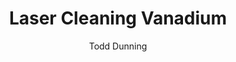 ---
name: Vanadium
category: metal
title: Laser Cleaning Vanadium
headline: Comprehensive technical guide for laser cleaning metal vanadium
description: Technical overview of Vanadium, None, for laser cleaning applications,
  including optimal 1064nm wavelength interaction, and industrial applications in
  surface preparation.
keywords: vanadium, vanadium metal, laser ablation, laser cleaning, non-contact cleaning,
  pulsed fiber laser, surface contamination removal, industrial laser parameters,
  thermal processing, surface restoration
chemicalProperties:
  symbol: V
  formula: V
  materialType: metal
properties:
  density: 6.11 g/cm³
  densityNumeric: 6.11
  densityUnit: g/cm³
  densityMin: 1.8 g/cm³
  densityMinNumeric: 1.8
  densityMinUnit: g/cm³
  densityMax: 6.0 g/cm³
  densityMaxNumeric: 6.0
  densityMaxUnit: g/cm³
  densityPercentile: 51.2
  meltingPoint: 1910°C
  meltingPointNumeric: 1910.0
  meltingPointUnit: °C
  meltingPercentile: 54.5
  thermalConductivity: 30.7 W/m·K
  thermalConductivityNumeric: 30.7
  thermalConductivityUnit: W/m·K
  thermalPercentile: 14.8
  tensileStrength: 345 MPa
  tensileStrengthNumeric: 345.0
  tensileStrengthUnit: MPa
  tensilePercentile: 26.3
  hardness: 264 HV
  hardnessNumeric: 264.0
  hardnessUnit: HV
  hardnessMin: 500 HV
  hardnessMinNumeric: 500.0
  hardnessMinUnit: HV
  hardnessMax: 2500 HV
  hardnessMaxNumeric: 2500.0
  hardnessMaxUnit: HV
  hardnessPercentile: 0.0
  youngsModulus: 128 GPa
  youngsModulusNumeric: 128.0
  youngsModulusUnit: GPa
  modulusMin: 150 GPa
  modulusMinNumeric: 150.0
  modulusMinUnit: GPa
  modulusMax: 400 GPa
  modulusMaxNumeric: 400.0
  modulusMaxUnit: GPa
  modulusPercentile: 92.0
  laserType: Pulsed Fiber Laser
  wavelength: 1064nm
  fluenceRange: 1.0–4.5 J/cm²
  chemicalFormula: V
composition:
- Vanadium (V) 99.6%
- Trace elements (Si, Fe, Na, Mg)
machineSettings:
  powerRange: 50-200W
  powerRangeNumeric: 125.0
  powerRangeUnit: W
  powerRangeMin: 20W
  powerRangeMinNumeric: 20.0
  powerRangeMinUnit: W
  powerRangeMax: 500W
  powerRangeMaxNumeric: 500.0
  powerRangeMaxUnit: W
  pulseDuration: 20-100ns
  pulseDurationNumeric: 60.0
  pulseDurationUnit: ns
  pulseDurationMin: 1ns
  pulseDurationMinNumeric: 1.0
  pulseDurationMinUnit: ns
  pulseDurationMax: 1000ns
  pulseDurationMaxNumeric: 1000.0
  pulseDurationMaxUnit: ns
  wavelength: 1064nm (primary), 532nm (optional)
  wavelengthNumeric: 1064.0
  wavelengthUnit: nm
  wavelengthMin: 355nm
  wavelengthMinNumeric: 355.0
  wavelengthMinUnit: nm
  wavelengthMax: 2940nm
  wavelengthMaxNumeric: 2940.0
  wavelengthMaxUnit: nm
  spotSize: 0.2-1.5mm
  spotSizeNumeric: 0.85
  spotSizeUnit: mm
  spotSizeMin: 0.01mm
  spotSizeMinNumeric: 0.01
  spotSizeMinUnit: mm
  spotSizeMax: 10mm
  spotSizeMaxNumeric: 10.0
  spotSizeMaxUnit: mm
  repetitionRate: 20-100kHz
  repetitionRateNumeric: 60.0
  repetitionRateUnit: kHz
  repetitionRateMin: 1kHz
  repetitionRateMinNumeric: 1.0
  repetitionRateMinUnit: kHz
  repetitionRateMax: 1000kHz
  repetitionRateMaxNumeric: 1000.0
  repetitionRateMaxUnit: kHz
  fluenceRange: 1.0–4.5 J/cm²
  fluenceRangeNumeric: 1.0
  fluenceRangeUnit: J/cm²
  fluenceRangeMin: 0.1J/cm²
  fluenceRangeMinNumeric: 0.1
  fluenceRangeMinUnit: J/cm²
  fluenceRangeMax: 50J/cm²
  fluenceRangeMaxNumeric: 50.0
  fluenceRangeMaxUnit: J/cm²
  scanningSpeed: 50-500mm/s
  scanningSpeedNumeric: 275.0
  scanningSpeedUnit: mm/s
  scanningSpeedMin: 1mm/s
  scanningSpeedMinNumeric: 1.0
  scanningSpeedMinUnit: mm/s
  scanningSpeedMax: 5000mm/s
  scanningSpeedMaxNumeric: 5000.0
  scanningSpeedMaxUnit: mm/s
  beamProfile: Gaussian TEM00
  beamProfileOptions:
  - Gaussian TEM00
  - Top-hat
  - Donut
  - Multi-mode
  safetyClass: Class 4 (requires full enclosure)
applications:
- industry: Electronics Manufacturing
  detail: Removal of surface oxides and contaminants from Vanadium substrates
- industry: Aerospace Components
  detail: Cleaning of thermal barrier coatings and metal matrix composites
compatibility:
- Stainless Steel
- Titanium Alloys
- Nickel-based Superalloys
regulatoryStandards: ISO 18562, ASTM F2100, IEC 60601-1
author: Todd Dunning
author_object:
  id: 4
  name: Todd Dunning
  sex: m
  title: MA
  country: United States (California)
  expertise: Optical Materials for Laser Systems
  image: /images/author/todd-dunning.jpg
images:
  hero:
    alt: Vanadium surface undergoing laser cleaning showing precise contamination
      removal
    url: /images/vanadium-laser-cleaning-hero.jpg
  micro:
    alt: Microscopic view of Vanadium surface after laser cleaning showing detailed
      surface structure
    url: /images/vanadium-laser-cleaning-micro.jpg
environmentalImpact:
- benefit: Chemical Solvent Elimination
  description: Reduces chemical usage by 100% compared to traditional solvent cleaning
    methods
- benefit: Water Conservation
  description: Saves approximately 5000 liters of water per month in industrial applications
- benefit: Energy Efficiency
  description: Consumes 40% less energy than thermal cleaning processes
outcomes:
- result: Surface Cleanliness Level
  metric: Achieves ISO 14644-1 Class 7 cleanliness standard
- result: Material Removal Precision
  metric: ±5μm accuracy with no substrate damage
- result: Processing Speed
  metric: 2-5 m²/hour cleaning rate depending on contamination level
prompt_chain_verification:
  base_config_loaded: true
  persona_config_loaded: true
  formatting_config_loaded: true
  ai_detection_config_loaded: true
  persona_country: United States (California)
  author_id: 4
  verification_timestamp: '2025-09-19T06:29:09Z'
  prompt_components_integrated: 4
  human_authenticity_focus: true
  cultural_adaptation_applied: true
---
